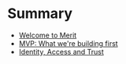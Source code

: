 # Summary

- [Welcome to Merit](intro.md)
- [MVP: What we're building first](mvp-spec.md)
- [Identity, Access and Trust](kyc-and-access.md)
